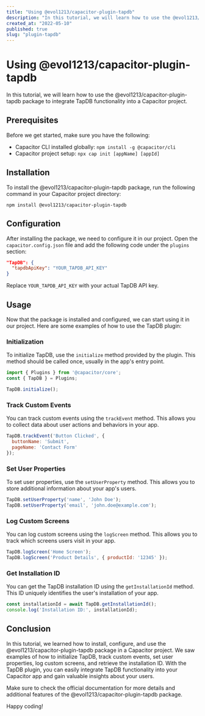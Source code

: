 ```yaml
---
title: "Using @evol1213/capacitor-plugin-tapdb"
description: "In this tutorial, we will learn how to use the @evol1213/capacitor-plugin-tapdb package to integrate TapDB functionality into a Capacitor project."
created_at: "2022-05-10"
published: true
slug: "plugin-tapdb"
---
```


# Using @evol1213/capacitor-plugin-tapdb

In this tutorial, we will learn how to use the @evol1213/capacitor-plugin-tapdb package to integrate TapDB functionality into a Capacitor project.

## Prerequisites

Before we get started, make sure you have the following:

- Capacitor CLI installed globally: `npm install -g @capacitor/cli`
- Capacitor project setup: `npx cap init [appName] [appId]`

## Installation

To install the @evol1213/capacitor-plugin-tapdb package, run the following command in your Capacitor project directory:

```
npm install @evol1213/capacitor-plugin-tapdb
```

## Configuration

After installing the package, we need to configure it in our project. Open the `capacitor.config.json` file and add the following code under the `plugins` section:

```json
"TapDB": {
  "tapdbApiKey": "YOUR_TAPDB_API_KEY"
}
```

Replace `YOUR_TAPDB_API_KEY` with your actual TapDB API key.

## Usage

Now that the package is installed and configured, we can start using it in our project. Here are some examples of how to use the TapDB plugin:

### Initialization

To initialize TapDB, use the `initialize` method provided by the plugin. This method should be called once, usually in the app's entry point.

```javascript
import { Plugins } from '@capacitor/core';
const { TapDB } = Plugins;

TapDB.initialize();
```

### Track Custom Events

You can track custom events using the `trackEvent` method. This allows you to collect data about user actions and behaviors in your app.

```javascript
TapDB.trackEvent('Button Clicked', {
  buttonName: 'Submit',
  pageName: 'Contact Form'
});
```

### Set User Properties

To set user properties, use the `setUserProperty` method. This allows you to store additional information about your app's users.

```javascript
TapDB.setUserProperty('name', 'John Doe');
TapDB.setUserProperty('email', 'john.doe@example.com');
```

### Log Custom Screens

You can log custom screens using the `logScreen` method. This allows you to track which screens users visit in your app.

```javascript
TapDB.logScreen('Home Screen');
TapDB.logScreen('Product Details', { productId: '12345' });
```

### Get Installation ID

You can get the TapDB installation ID using the `getInstallationId` method. This ID uniquely identifies the user's installation of your app.

```javascript
const installationId = await TapDB.getInstallationId();
console.log('Installation ID:', installationId);
```

## Conclusion

In this tutorial, we learned how to install, configure, and use the @evol1213/capacitor-plugin-tapdb package in a Capacitor project. We saw examples of how to initialize TapDB, track custom events, set user properties, log custom screens, and retrieve the installation ID. With the TapDB plugin, you can easily integrate TapDB functionality into your Capacitor app and gain valuable insights about your users.

Make sure to check the official documentation for more details and additional features of the @evol1213/capacitor-plugin-tapdb package.

Happy coding!

